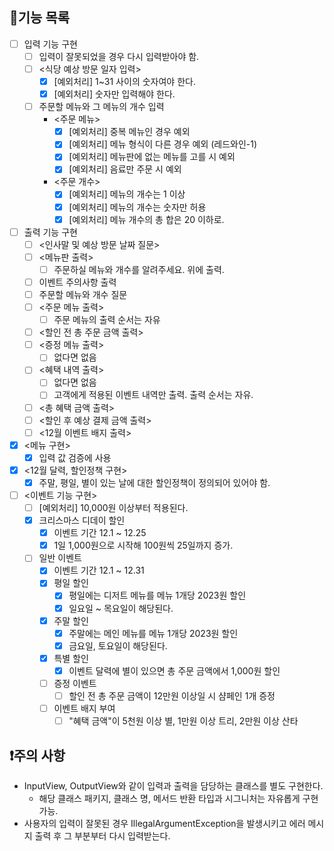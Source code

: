 ## 📃기능 목록

- [ ] 입력 기능 구현
  - [ ] 입력이 잘못되었을 경우 다시 입력받아야 함.
  - [ ] <식당 예상 방문 일자 입력>
    - [x] [예외처리] 1~31 사이의 숫자여야 한다.
    - [x] [예외처리] 숫자만 입력해야 한다.
  - [ ] 주문할 메뉴와 그 메뉴의 개수 입력
    - <주문 메뉴>
      - [x] [예외처리] 중복 메뉴인 경우 예외
      - [x] [예외처리] 메뉴 형식이 다른 경우 예외 (레드와인-1)
      - [x] [예외처리] 메뉴판에 없는 메뉴를 고를 시 예외
      - [x] [예외처리] 음료만 주문 시 예외
    - <주문 개수>
      - [x] [예외처리] 메뉴의 개수는 1 이상
      - [x] [예외처리] 메뉴의 개수는 숫자만 허용
      - [x] [예외처리] 메뉴 개수의 총 합은 20 이하로.
- [ ] 출력 기능 구현
  - [ ] <인사말 및 예상 방문 날짜 질문>
  - [ ] <메뉴판 출력>
    - [ ] 주문하실 메뉴와 개수를 알려주세요. 위에 출력.
  - [ ] 이벤트 주의사항 출력
  - [ ] 주문할 메뉴와 개수 질문
  - [ ] <주문 메뉴 출력>
    - [ ] 주문 메뉴의 출력 순서는 자유
  - [ ] <할인 전 총 주문 금액 출력>
  - [ ] <증정 메뉴 출력>
    - [ ] 없다면 없음
  - [ ] <혜택 내역 출력>
    - [ ] 없다면 없음
    - [ ] 고객에게 적용된 이벤트 내역만 출력. 출력 순서는 자유.
  - [ ] <총 혜택 금액 출력>
  - [ ] <할인 후 예상 결제 금액 출력>
  - [ ] <12월 이벤트 배지 출력>
- [x] <메뉴 구현>
  - [x] 입력 값 검증에 사용
- [x] <12월 달력, 할인정책 구현>
  - [x] 주말, 평일, 별이 있는 날에 대한 할인정책이 정의되어 있어야 함.
- [ ] <이벤트 기능 구현>
  - [ ] [예외처리] 10,000원 이상부터 적용된다.
  - [x] 크리스마스 디데이 할인
    - [x] 이벤트 기간 12.1 ~ 12.25
    - [x] 1일 1,000원으로 시작해 100원씩 25일까지 증가.
  - [ ] 일반 이벤트
    - [x] 이벤트 기간 12.1 ~ 12.31
    - [x] 평일 할인
      - [x] 평일에는 디저트 메뉴를 메뉴 1개당 2023원 할인
      - [x] 일요일 ~ 목요일이 해당된다.
    - [x] 주말 할인 
      - [x] 주말에는 메인 메뉴를 메뉴 1개당 2023원 할인
      - [x] 금요일, 토요일이 해당된다.
    - [x] 특별 할인
      - [x] 이벤트 달력에 별이 있으면 총 주문 금액에서 1,000원 할인
    - [ ] 증정 이벤트 
      - [ ] 할인 전 총 주문 금액이 12만원 이상일 시 샴페인 1개 증정
    - [ ] 이벤트 배지 부여
      - [ ] "혜택 금액"이 5천원 이상 별, 1만원 이상 트리, 2만원 이상 산타

## ❗주의 사항

- InputView, OutputView와 같이 입력과 출력을 담당하는 클래스를 별도 구현한다.
  - 해당 클래스 패키지, 클래스 명, 메서드 반환 타입과 시그니처는 자유롭게 구현 가능.
- 사용자의 입력이 잘못된 경우 IllegalArgumentException을 발생시키고 에러 메시지 출력 후 그 부분부터 다시 입력받는다.
